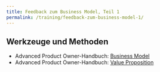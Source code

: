 ```yaml
---
title: Feedback zum Business Model, Teil 1
permalink: /training/feedback-zum-business-model-1/
---
```


## Werkzeuge und Methoden

* Advanced Product Owner-Handbuch: [Business Model][1]
* Advanced Product Owner-Handbuch: [Value Proposition][2]

[1]:	https://manual.advancedproductowner.com/business-model/
[2]:	https://manual.advancedproductowner.com/value-proposition/